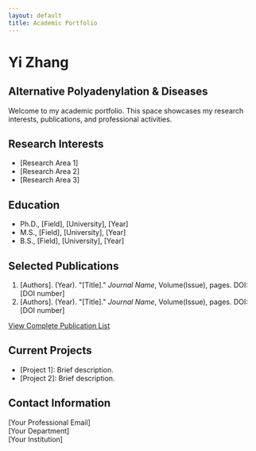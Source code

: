 ```yaml
---
layout: default
title: Academic Portfolio
---
```


# Yi Zhang
## Alternative Polyadenylation & Diseases

Welcome to my academic portfolio. This space showcases my research interests, publications, and professional activities.

## Research Interests

- [Research Area 1]
- [Research Area 2]
- [Research Area 3]

## Education

- Ph.D., [Field], [University], [Year]
- M.S., [Field], [University], [Year]
- B.S., [Field], [University], [Year]

## Selected Publications

1. [Authors]. (Year). "[Title]." *Journal Name*, Volume(Issue), pages. DOI: [DOI number]
2. [Authors]. (Year). "[Title]." *Journal Name*, Volume(Issue), pages. DOI: [DOI number]

[View Complete Publication List](publications.html)

## Current Projects

- [Project 1]: Brief description.
- [Project 2]: Brief description.

## Contact Information

[Your Professional Email]  
[Your Department]  
[Your Institution]
